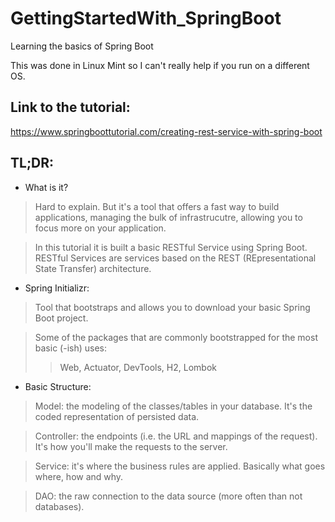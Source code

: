 # GettingStartedWith_SpringBoot
Learning the basics of Spring Boot

This was done in Linux Mint so I can't really help if you run on a different OS.

## Link to the tutorial:
https://www.springboottutorial.com/creating-rest-service-with-spring-boot

## TL;DR:
- What is it?
> Hard to explain. But it's a tool that offers a fast way to build applications, managing the bulk of infrastrucutre, allowing you to focus more on your application.

> In this tutorial it is built a basic RESTful Service using Spring Boot. RESTful Services are services based on the REST (REpresentational State Transfer) architecture.

- Spring Initializr:
> Tool that bootstraps and allows you to download your basic Spring Boot project.

> Some of the packages that are commonly bootstrapped for the most basic (-ish) uses:
>> Web, Actuator, DevTools, H2, Lombok

- Basic Structure:
> Model: the modeling of the classes/tables in your database. It's the coded representation of persisted data.

> Controller: the endpoints (i.e. the URL and mappings of the request). It's how you'll make the requests to the server.

> Service: it's where the business rules are applied. Basically what goes where, how and why.

> DAO: the raw connection to the data source (more often than not databases).
